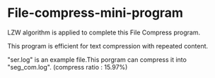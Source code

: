 # File-compress-mini-program
LZW algorithm is applied to complete this File Compress program.




This program is efficient for text compression with repeated content.




"ser.log"  is an example file.This porgram can compress it into "seg_com.log".  (compress ratio : 15.97%)
